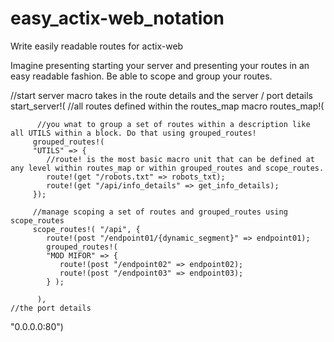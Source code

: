 # easy_actix-web_notation
Write easily readable routes for actix-web

Imagine presenting starting your server and presenting your routes in an easy readable fashion.
Be able to scope and group your routes.

//start server macro takes in the route details and the server / port details
start_server!(
      //all routes defined within the routes_map macro
      routes_map!(

          //you wnat to group a set of routes within a description like all UTILS within a block. Do that using grouped_routes!
         grouped_routes!(
         "UTILS" => {
            //route! is the most basic macro unit that can be defined at any level within routes_map or within grouped_routes and scope_routes.
            route!(get "/robots.txt" => robots_txt);
            route!(get "/api/info_details" => get_info_details);
         });

         //manage scoping a set of routes and grouped_routes using scope_routes
         scope_routes!( "/api", {
            route!(post "/endpoint01/{dynamic_segment}" => endpoint01);
            grouped_routes!(
            "MOD MIFOR" => {
               route!(post "/endpoint02" => endpoint02);
               route!(post "/endpoint03" => endpoint03);
            } );

          ), 
    //the port details
   "0.0.0.0:80")
